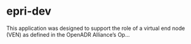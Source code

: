 # epri-dev
This application was designed to support the role of a virtual end node (VEN) as defined in the OpenADR Alliance’s Op…
